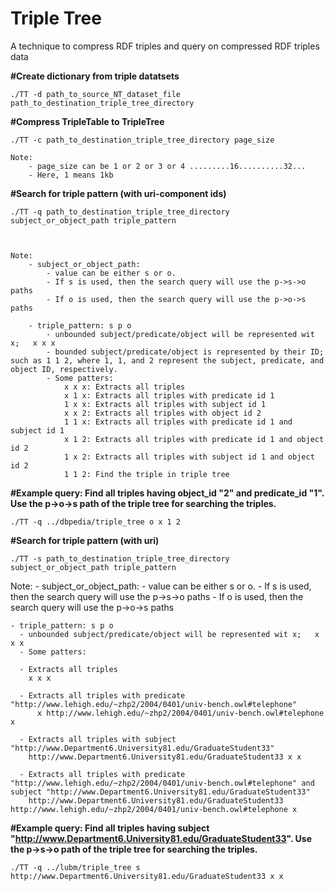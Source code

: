 # Triple Tree
A technique to compress RDF triples and query on compressed RDF triples data

**#Create dictionary from triple datatsets**

	./TT -d path_to_source_NT_dataset_file path_to_destination_triple_tree_directory


**#Compress TripleTable to TripleTree**

	./TT -c path_to_destination_triple_tree_directory page_size
	
	Note: 
		- page_size can be 1 or 2 or 3 or 4 .........16..........32...
		- Here, 1 means 1kb
	
	


**#Search for triple pattern (with uri-component ids)**

	./TT -q path_to_destination_triple_tree_directory subject_or_object_path triple_pattern


 
	Note: 
		- subject_or_object_path: 
			- value can be either s or o. 
			- If s is used, then the search query will use the p->s->o paths
			- If o is used, then the search query will use the p->o->s paths
			
		- triple_pattern: s p o
			- unbounded subject/predicate/object will be represented wit x;   x x x
			- bounded subject/predicate/object is represented by their ID; such as 1 1 2, where 1, 1, and 2 represent the subject, predicate, and object ID, respectively.
			- Some patters: 
				x x x: Extracts all triples
				x 1 x: Extracts all triples with predicate id 1
				1 x x: Extracts all triples with subject id 1
				x x 2: Extracts all triples with object id 2
				1 1 x: Extracts all triples with predicate id 1 and subject id 1
				x 1 2: Extracts all triples with predicate id 1 and object id 2
				1 x 2: Extracts all triples with subject id 1 and object id 2
				1 1 2: Find the triple in triple tree

**#Example query: 	Find all triples having object_id "2" and predicate_id "1". Use the p->o->s path of the triple tree for searching the triples.**
 
    ./TT -q ../dbpedia/triple_tree o x 1 2	




**#Search for triple pattern (with uri)**

	./TT -s path_to_destination_triple_tree_directory subject_or_object_path triple_pattern

  Note: 
    - subject_or_object_path: 
      - value can be either s or o. 
      - If s is used, then the search query will use the p->s->o paths
      - If o is used, then the search query will use the p->o->s paths
      
    - triple_pattern: s p o
      - unbounded subject/predicate/object will be represented wit x;   x x x
      - Some patters: 
   
      - Extracts all triples 
        x x x
  
      - Extracts all triples with predicate "http://www.lehigh.edu/~zhp2/2004/0401/univ-bench.owl#telephone" 
          x http://www.lehigh.edu/~zhp2/2004/0401/univ-bench.owl#telephone x
          
      - Extracts all triples with subject "http://www.Department6.University81.edu/GraduateStudent33"
        http://www.Department6.University81.edu/GraduateStudent33 x x
        
      - Extracts all triples with predicate "http://www.lehigh.edu/~zhp2/2004/0401/univ-bench.owl#telephone" and subject "http://www.Department6.University81.edu/GraduateStudent33"
        http://www.Department6.University81.edu/GraduateStudent33 http://www.lehigh.edu/~zhp2/2004/0401/univ-bench.owl#telephone x



**#Example query: 	Find all triples having subject "http://www.Department6.University81.edu/GraduateStudent33". Use the p->s->o path of the triple tree for searching the triples.**
		
    ./TT -q ../lubm/triple_tree s http://www.Department6.University81.edu/GraduateStudent33 x x


  
